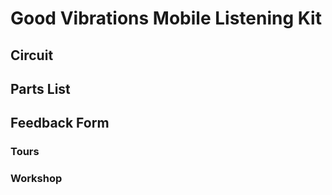# Good Vibrations Mobile Listening Kit

## Circuit

## Parts List

## Feedback Form

### Tours

### Workshop

